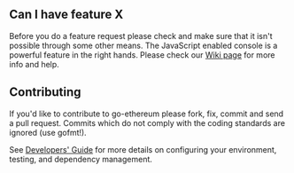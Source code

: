 ## Can I have feature X

Before you do a feature request please check and make sure that it isn't possible
through some other means. The JavaScript enabled console is a powerful feature
in the right hands. Please check our [Wiki page](https://git.egem.io/team/go-egem/wiki) for more info
and help.

## Contributing

If you'd like to contribute to go-ethereum please fork, fix, commit and
send a pull request. Commits which do not comply with the coding standards
are ignored (use gofmt!).

See [Developers' Guide](https://git.egem.io/team/go-egem/wiki/Developers'-Guide)
for more details on configuring your environment, testing, and
dependency management.
